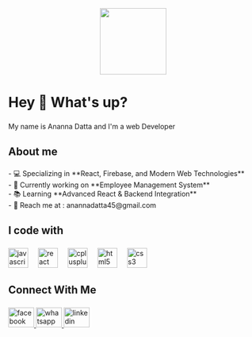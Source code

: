 <div align="center">
  <img height="134" src="https://i.ibb.co.com/ds5Vv0CZ/IMG-20250311-084637.jpg"  />
</div>

###

<h1 align="left">Hey 👋 What's up?</h1>

###

<p align="left">My name is Ananna Datta and I'm a web Developer</p>

###

<h2 align="left">About me</h2>

###

<p align="left">- 💻 Specializing in **React, Firebase, and Modern Web Technologies**  <br>- 🎯 Currently working on **Employee Management System**  <br>- 📚 Learning **Advanced React & Backend Integration**  <br>- 📩 Reach me at : anannadatta45@gmail.com</p>

###

<h2 align="left">I code with</h2>

###

<div align="left">
  <img src="https://cdn.jsdelivr.net/gh/devicons/devicon/icons/javascript/javascript-original.svg" height="40" alt="javascript logo"  />
  <img width="12" />
  <img src="https://cdn.jsdelivr.net/gh/devicons/devicon/icons/react/react-original.svg" height="40" alt="react logo"  />
  <img width="12" />
  <img src="https://cdn.jsdelivr.net/gh/devicons/devicon/icons/cplusplus/cplusplus-original.svg" height="40" alt="cplusplus logo"  />
  <img width="12" />
  <img src="https://cdn.jsdelivr.net/gh/devicons/devicon/icons/html5/html5-original.svg" height="40" alt="html5 logo"  />
  <img width="12" />
  <img src="https://cdn.jsdelivr.net/gh/devicons/devicon/icons/css3/css3-original.svg" height="40" alt="css3 logo"  />
</div>

###

<h2 align="left">Connect With Me</h2>

###

<div align="left">
  <a href="https://www.facebook.com/ananna.datta.100" target="_blank">
    <img src="https://raw.githubusercontent.com/maurodesouza/profile-readme-generator/master/src/assets/icons/social/facebook/default.svg" width="52" height="40" alt="facebook logo"  />
  </a>
  <a href="01781488774" target="_blank">
    <img src="https://raw.githubusercontent.com/maurodesouza/profile-readme-generator/master/src/assets/icons/social/whatsapp/default.svg" width="52" height="40" alt="whatsapp logo"  />
  </a>
  <img src="https://raw.githubusercontent.com/maurodesouza/profile-readme-generator/master/src/assets/icons/social/linkedin/default.svg" width="52" height="40" alt="linkedin logo"  />
</div>

###
